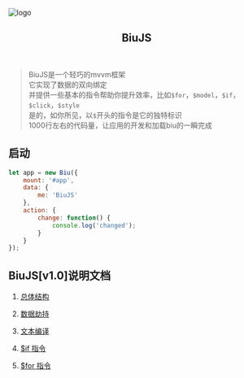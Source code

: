 ![logo](https://raw.githubusercontent.com/veedrin/biu/master/logo/logo.png)

<h2 align="center">BiuJS</h2>

<br>

> BiuJS是一个轻巧的mvvm框架<br>
> 它实现了数据的双向绑定<br>
> 并提供一些基本的指令帮助你提升效率，比如`$for`，`$model`，`$if`，`$click`，`$style`<br>
> 是的，如你所见，以`$`开头的指令是它的独特标识<br>
> 1000行左右的代码量，让应用的开发和加载biu的一瞬完成

## 启动

```javascript
let app = new Biu({
    mount: '#app',
    data: {
        me: 'BiuJS'
    },
    action: {
        change: function() {
            console.log('changed');
        }
    }
});
```

## BiuJS[v1.0]说明文档

1. [总体结构](https://github.com/veedrin/biu/issues/1)

2. [数据劫持](https://github.com/veedrin/biu/issues/2)

3. [文本编译](https://github.com/veedrin/biu/issues/3)

4. [$if 指令](https://github.com/veedrin/biu/issues/4)

5. [$for 指令](https://github.com/veedrin/biu/issues/5)
